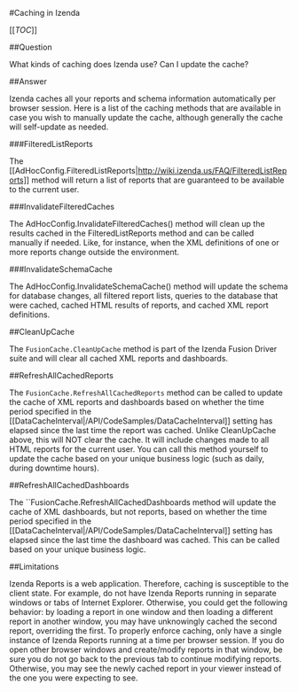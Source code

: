 #Caching in Izenda

[[_TOC_]]

##Question

What kinds of caching does Izenda use? Can I update the cache?

##Answer

Izenda caches all your reports and schema information automatically per browser session. Here is a list of the caching methods that are available in case you wish to manually update the cache, although generally the cache will self-update as needed.

###FilteredListReports

The [[AdHocConfig.FilteredListReports|http://wiki.izenda.us/FAQ/FilteredListReports]] method will return a list of reports that are guaranteed to be available to the current user.

###InvalidateFilteredCaches

The AdHocConfig.InvalidateFilteredCaches() method will clean up the results cached in the FilteredListReports method and can be called manually if needed. Like, for instance, when the XML definitions of one or more reports change outside the environment.

###InvalidateSchemaCache

The AdHocConfig.InvalidateSchemaCache() method will update the schema for database changes, all filtered report lists, queries to the database that were cached, cached HTML results of reports, and cached XML report definitions.

##CleanUpCache

The ``FusionCache.CleanUpCache`` method is part of the Izenda Fusion Driver suite and will clear all cached XML reports and dashboards.

##RefreshAllCachedReports

The ``FusionCache.RefreshAllCachedReports`` method can be called to update the cache of XML reports and dashboards based on whether the time period specified in the [[DataCacheInterval|/API/CodeSamples/DataCacheInterval]] setting has elapsed since the last time the report was cached. Unlike CleanUpCache above, this will NOT clear the cache. It will include changes made to all HTML reports for the current user. You can call this method yourself to update the cache based on your unique business logic (such as daily, during downtime hours).

##RefreshAllCachedDashboards

The ``FusionCache.RefreshAllCachedDashboards method will update the cache of XML dashboards, but not reports, based on whether the time period specified in the [[DataCacheInterval|/API/CodeSamples/DataCacheInterval]] setting has elapsed since the last time the dashboard was cached. This can be called based on your unique business logic.

##Limitations

Izenda Reports is a web application. Therefore, caching is susceptible to the client state. For example, do not have Izenda Reports running in separate windows or tabs of Internet Explorer. Otherwise, you could get the following behavior: by loading a report in one window and then loading a different report in another window, you may have unknowingly cached the second report, overriding the first. To properly enforce caching, only have a single instance of Izenda Reports running at a time per browser session. If you do open other browser windows and create/modify reports in that window, be sure you do not go back to the previous tab to continue modifying reports. Otherwise, you may see the newly cached report in your viewer instead of the one you were expecting to see.